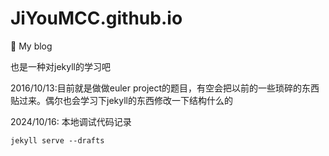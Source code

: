 # JiYouMCC.github.io
:book: My blog

也是一种对jekyll的学习吧

2016/10/13:目前就是做做euler project的题目，有空会把以前的一些琐碎的东西贴过来。偶尔也会学习下jekyll的东西修改一下结构什么的

2024/10/16: 本地调试代码记录

```
jekyll serve --drafts
```
